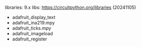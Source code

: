 libraries: 
9.x libs: https://circuitpython.org/libraries (20241105)
* adafruit_display_text
* adafruit_ina219.mpy
* adafruit_ticks.mpy
* adafruit_imageload
* adafruit_register

